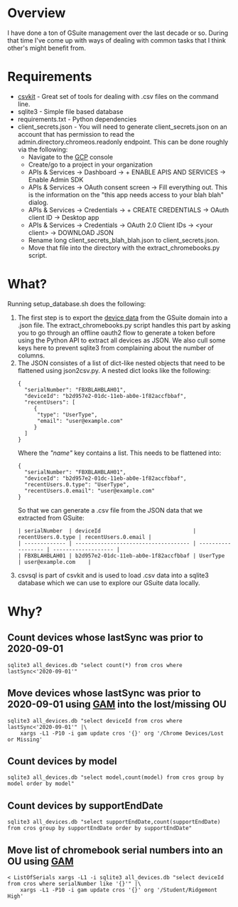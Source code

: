 # Overview

I have done a ton of GSuite management over the last decade or so. During that
time I've come up with ways of dealing with common tasks that I think other's
might benefit from.

# Requirements

* [csvkit](https://csvkit.readthedocs.io/en/latest/) - Great set of tools for dealing with .csv files on the command line.
* sqlite3 - Simple file based database
* requirements.txt - Python dependencies
* client_secrets.json - You will need to generate client_secrets.json on an
  account that has permission to read the admin.directory.chromeos.readonly
  endpoint. This can be done roughly via the following:  
  * Navigate to the [GCP](https://console.cloud.google.com) console
  * Create/go to a project in your organization
  * APIs & Services -> Dashboard -> + ENABLE APIS AND SERVICES -> Enable Admin SDK
  * APIs & Services -> OAuth consent screen -> Fill everything out. This is the information on the "this app needs access to your blah blah" dialog.
  * APIs & Services -> Credentials -> + CREATE CREDENTIALS -> OAuth client ID -> Desktop app
  * APIs & Services -> Credentials -> OAuth 2.0 Client IDs -> &lt;your client&gt; -> DOWNLOAD JSON
  * Rename long client_secrets_blah_blah.json to client_secrets.json.
  * Move that file into the directory with the extract_chromebooks.py script.

# What?

Running setup_database.sh does the following:

1. The first step is to export the [device
   data](https://developers.google.com/admin-sdk/directory/v1/reference/chromeosdevices#resource)
   from the GSuite domain into a .json file. The extract_chromebooks.py script
   handles this part by asking you to go through an offline oauth2 flow to
   generate a token before using the Python API to extract all devices as JSON.
   We also cull some keys here to prevent sqlite3 from complaining about the
   number of columns.
2. The JSON consistes of a list of dict-like nested objects that need to be
   flattened using json2csv.py. A nested dict looks like the following:  
   ```
   {
     "serialNumber": "FBXBLAHBLAH01",
     "deviceId": "b2d957e2-01dc-11eb-ab0e-1f82accfbbaf",
     "recentUsers": [
        {
         "type": "UserType",
         "email": "user@example.com"
        }
     ]
   }
   ```  
   Where the _"name"_ key contains a list. This needs to be flattened into:  
   ```
   {
     "serialNumber": "FBXBLAHBLAH01",
     "deviceId": "b2d957e2-01dc-11eb-ab0e-1f82accfbbaf",
     "recentUsers.0.type": "UserType",
     "recentUsers.0.email": "user@example.com"
   }
   ```  
   So that we can generate a .csv file from the JSON data that we extracted from GSuite:  
   ```
   | serialNumber  | deviceId                             | recentUsers.0.type | recentUsers.0.email |
   | ------------- | ------------------------------------ | ------------------ | ------------------- |
   | FBXBLAHBLAH01 | b2d957e2-01dc-11eb-ab0e-1f82accfbbaf | UserType           | user@example.com    |
   ```  
3. csvsql is part of csvkit and is used to load .csv data into a sqlite3
   database which we can use to explore our GSuite data locally.

# Why?

## Count devices whose lastSync was prior to 2020-09-01
```
sqlite3 all_devices.db "select count(*) from cros where lastSync<'2020-09-01'"
```

## Move devices whose lastSync was prior to 2020-09-01 using [GAM](https://github.com/jay0lee/GAM/wiki) into the lost/missing OU
```
sqlite3 all_devices.db "select deviceId from cros where lastSync<'2020-09-01'" |\
    xargs -L1 -P10 -i gam update cros '{}' org '/Chrome Devices/Lost or Missing'
```

## Count devices by model
```
sqlite3 all_devices.db "select model,count(model) from cros group by model order by model"
```

## Count devices by supportEndDate
```
sqlite3 all_devices.db "select supportEndDate,count(supportEndDate) from cros group by supportEndDate order by supportEndDate"
```

## Move list of chromebook serial numbers into an OU using [GAM](https://github.com/jay0lee/GAM/wiki)
```
< ListOfSerials xargs -L1 -i sqlite3 all_devices.db "select deviceId from cros where serialNumber like '{}'" |\
    xargs -L1 -P10 -i gam update cros '{}' org '/Student/Ridgemont High'
```

